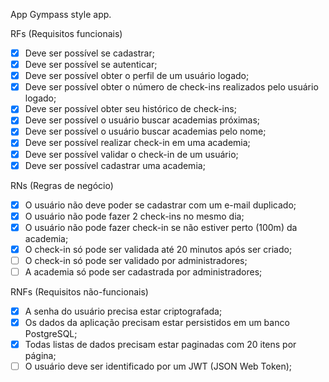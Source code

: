 App
Gympass style app.

RFs (Requisitos funcionais)
 - [X] Deve ser possível se cadastrar;
 - [X] Deve ser possível se autenticar;
 - [X] Deve ser possível obter o perfil de um usuário logado;
 - [X] Deve ser possível obter o número de check-ins realizados pelo usuário logado;
 - [X] Deve ser possível obter seu histórico de check-ins;
 - [X] Deve ser possível o usuário buscar academias próximas;
 - [X] Deve ser possível o usuário buscar academias pelo nome;
 - [X] Deve ser possível realizar check-in em uma academia;
 - [X] Deve ser possível validar o check-in de um usuário;
 - [X] Deve ser possível cadastrar uma academia;

RNs (Regras de negócio)
 - [X] O usuário não deve poder se cadastrar com um e-mail duplicado;
 - [X] O usuário não pode fazer 2 check-ins no mesmo dia;
 - [X] O usuário não pode fazer check-in se não estiver perto (100m) da academia;
 - [X] O check-in só pode ser validada até 20 minutos após ser criado;
 - [ ] O check-in só pode ser validado por administradores;
 - [ ] A academia só pode ser cadastrada por administradores;

RNFs (Requisitos não-funcionais)
 - [X] A senha do usuário precisa estar criptografada;
 - [X] Os dados da aplicação precisam estar persistidos em um banco PostgreSQL;
 - [X] Todas listas de dados precisam estar paginadas com 20 itens por página;
 - [ ] O usuário deve ser identificado por um JWT (JSON Web Token);